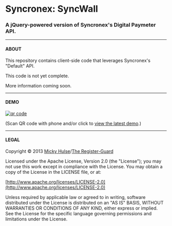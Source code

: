 # Syncronex: SyncWall

### A jQuery-powered version of Syncronex's Digital Paymeter API.

---

#### ABOUT

This repository contains client-side code that leverages Syncronex's "Default" API.

This code is not yet complete.

More information coming soon.

---

#### DEMO

[![qr code](http://chart.apis.google.com/chart?cht=qr&chl=https://github.com/registerguard/syncwall/&chs=240x240)](http://registerguard.github.com/syncwall/demo/)

(Scan QR code with phone and/or click to [view the latest demo](http://registerguard.github.com/syncwall/demo/).)

---

#### LEGAL

Copyright &copy; 2013 [Micky Hulse](http://site.com)/[The Register-Guard](http://foo.com)

Licensed under the Apache License, Version 2.0 (the "License"); you may not use this work except in compliance with the License. You may obtain a copy of the License in the LICENSE file, or at:

[http://www.apache.org/licenses/LICENSE-2.0](http://www.apache.org/licenses/LICENSE-2.0)

Unless required by applicable law or agreed to in writing, software distributed under the License is distributed on an "AS IS" BASIS, WITHOUT WARRANTIES OR CONDITIONS OF ANY KIND, either express or implied. See the License for the specific language governing permissions and limitations under the License.
